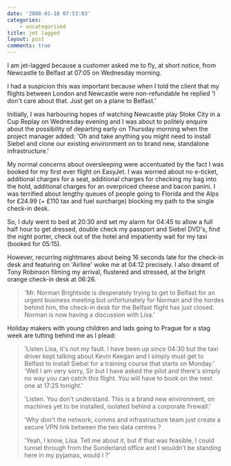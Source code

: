 ```yaml
---
date: '2008-01-18 07:53:03'
categories:
    - uncategorised
title: jet lagged
layout: post
comments: true
---
```


I am jet-lagged because a customer asked me to fly, at short notice,
from Newcastle to Belfast at 07:05 on Wednesday morning.

I had a suspicion this was important because when I told the client that
my flights between London and Newcastle were non-refundable he replied
'I don't care about that. Just get on a plane to Belfast.'

Initially, I was harbouring hopes of watching Newcastle play Stoke City
in a Cup Replay on Wednesday evening and I was about to politely enquire
about the possibility of departing early on Thursday morning when the
project manager added: 'Oh and take anything you might need to install
Siebel and clone our existing environment on to brand new, standalone
infrastructure.'

My normal concerns about oversleeping were accentuated by the fact I was
booked for my first ever flight on EasyJet. I was worried about no
e-ticket, additional charges for a seat, additional charges for checking
my bag into the hold, additional charges for an overpriced cheese and
bacon panini. I was terrified about lengthy queues of people going to
Florida and the Alps for &pound;24.99 (+ &pound;110 tax and fuel surcharge) blocking
my path to the single check-in desk.

So, I duly went to bed at 20:30 and set my alarm for 04:45 to allow a
full half hour to get dressed, double check my passport and Siebel
DVD's, find the night porter, check out of the hotel and impatiently
wait for my taxi (booked for 05:15).

However, recurring nightmares about being 16 seconds late for the
check-in desk and featuring on 'Airline' woke me at 04:12 precisely. I
also dreamt of Tony Robinson filming my arrival, flustered and stressed,
at the bright orange check-in desk at 06:26.
> 'Mr. Norman Brightside is desperately trying to get to Belfast for an
> urgent business meeting but unfortunately for Norman and the hordes
> behind him, the check-in desk for the Belfast flight has just closed.
> Norman is now having a discussion with Lisa.'

Holiday makers with young children and lads going to Prague for a stag
week are tutting behind me as I plead:
> 'Listen Lisa, it's not my fault. I have been up since 04:30 but the
> taxi driver kept talking about Kevin Keegan and I simply must get to
> Belfast to install Siebel for a training course that starts on
> Monday.'
> 'Well I am very sorry, Sir but I have asked the pilot and there's
> simply no way you can catch this flight. You will have to book on the
> next one at 17:25 tonight.'
>
> 'Listen. You don't understand. This is a brand new environment, on
> machines yet to be installed, isolated behind a corporate firewall.'
>
> 'Why don't the network, comms and infrastructure team just create a
> secure VPN link between the two data centres ?
>
> 'Yeah, I know, Lisa. Tell me about it, but if that was feasible, I
> could tunnel through from the Sunderland office and I wouldn't be
> standing here in my pyjamas, would I ?'
